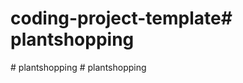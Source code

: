 # coding-project-template#   p l a n t s h o p p i n g  
 #   p l a n t s h o p p i n g  
 #   p l a n t s h o p p i n g  
 